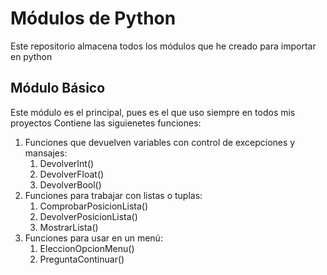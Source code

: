 # Módulos de Python
Este repositorio almacena todos los módulos que he creado para importar en python
## Módulo Básico
Este módulo es el principal, pues es el que uso siempre en todos mis proyectos
Contiene las siguienetes funciones:
1. Funciones que devuelven variables con control de excepciones y mansajes:
   1. DevolverInt()
   2. DevolverFloat()
   3. DevolverBool()
3. Funciones para trabajar con listas o tuplas:
   1. ComprobarPosicionLista()
   2. DevolverPosicionLista()
   3. MostrarLista()
4. Funciones para usar en un menú:
   1. EleccionOpcionMenu()
   2. PreguntaContinuar()
